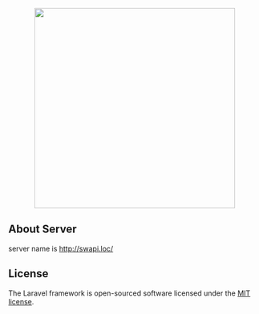 <p align="center"><a href="https://laravel.com" target="_blank"><img src="https://raw.githubusercontent.com/laravel/art/master/logo-lockup/5%20SVG/2%20CMYK/1%20Full%20Color/laravel-logolockup-cmyk-red.svg" width="400"></a></p>


## About Server

server name is http://swapi.loc/

## License

The Laravel framework is open-sourced software licensed under the [MIT license](https://opensource.org/licenses/MIT).
